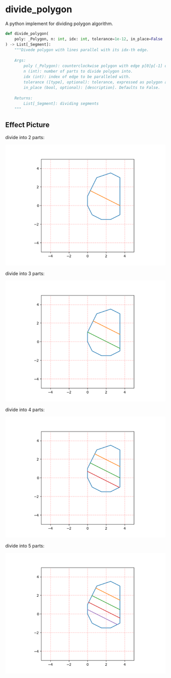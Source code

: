 # divide_polygon

A python implement for dividing polygon algorithm.

```py
def divide_polygon(
    poly: _Polygon, n: int, idx: int, tolerance=1e-12, in_place=False
) -> List[_Segment]:
    """Divede polygon with lines parallel with its idx-th edge.

    Args:
        poly (_Polygon): counterclockwise polygon with edge p[0]p[-1] on y axis.
        n (int): number of parts to divide polygon into.
        idx (int): index of edge to be paralleled with.
        tolerance ([type], optional): tolerance, expressed as polygon area percentage. Defaults to 1e-12.
        in_place (bool, optional): [description]. Defaults to False.

    Returns:
        List[_Segment]: dividing segments
    """
```

## Effect Picture

divide into 2 parts:

![divide_2](./images/divide_2.png)

divide into 3 parts:

![divide_3](./images/divide_3.png)

divide into 4 parts:

![divide_4](./images/divide_4.png)

divide into 5 parts:

![divide_5](./images/divide_5.png)
